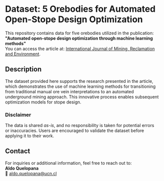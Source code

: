 # Dataset: 5 Orebodies for Automated Open-Stope Design Optimization

This repository contains data for five orebodies utilized in the publication:  
**"Automated open-stope design optimization through machine learning methods"**  
You can access the article at: [International Journal of Mining, Reclamation and Environment](https://www.tandfonline.com/doi/full/10.1080/17480930.2024.2437737).

## Description

The dataset provided here supports the research presented in the article, which demonstrates the use of machine learning methods for transitioning from traditional manual ore vein interpretations to an automated underground mining approach. This innovative process enables subsequent optimization models for stope design.

### Disclaimer

The data is shared *as-is*, and no responsibility is taken for potential errors or inaccuracies. Users are encouraged to validate the dataset before applying it to their work.  

## Contact

For inquiries or additional information, feel free to reach out to:  
**Aldo Quelopana**  
📧 [aldo.quelopana@ucn.cl](mailto:aldo.quelopana@ucn.cl)
